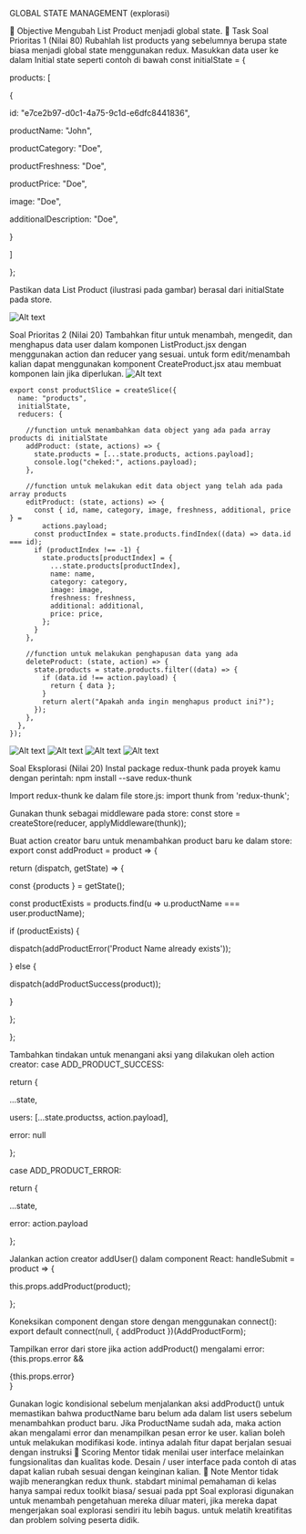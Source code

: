 GLOBAL STATE MANAGEMENT (explorasi)

🎯 Objective
Mengubah List Product menjadi global state.
📝 Task
Soal Prioritas 1 (Nilai 80)
Rubahlah list products yang sebelumnya berupa state biasa menjadi global state menggunakan redux.
Masukkan data user ke dalam Initial state seperti contoh di bawah
const initialState = {

products: [

{

id: "e7ce2b97-d0c1-4a75-9c1d-e6dfc8441836",

productName: "John",

productCategory: "Doe",

productFreshness: "Doe",

productPrice: "Doe",

image: "Doe",

additionalDescription: "Doe",

}

]

};

Pastikan data List Product (ilustrasi pada gambar) berasal dari initialState pada store.

![Alt text](<../Screenshots/WhatsApp Image 2023-10-12 at 10.00.43.jpeg>)

Soal Prioritas 2 (Nilai 20)
Tambahkan fitur untuk menambah, mengedit, dan menghapus data user dalam komponen ListProduct.jsx dengan menggunakan action dan reducer yang sesuai. untuk form edit/menambah kalian dapat menggunakan komponent CreateProduct.jsx atau membuat komponen lain jika diperlukan.
![Alt text](<../Screenshots/WhatsApp Image 2023-10-12 at 10.01.46.jpeg>)

```
export const productSlice = createSlice({
  name: "products",
  initialState,
  reducers: {

    //function untuk menambahkan data object yang ada pada array products di initialState
    addProduct: (state, actions) => {
      state.products = [...state.products, actions.payload];
      console.log("cheked:", actions.payload);
    },

    //function untuk melakukan edit data object yang telah ada pada array products
    editProduct: (state, actions) => {
      const { id, name, category, image, freshness, additional, price } =
        actions.payload;
      const productIndex = state.products.findIndex((data) => data.id === id);
      if (productIndex !== -1) {
        state.products[productIndex] = {
          ...state.products[productIndex],
          name: name,
          category: category,
          image: image,
          freshness: freshness,
          additional: additional,
          price: price,
        };
      }
    },

    //function untuk melakukan penghapusan data yang ada
    deleteProduct: (state, action) => {
      state.products = state.products.filter((data) => {
        if (data.id !== action.payload) {
          return { data };
        }
        return alert("Apakah anda ingin menghapus product ini?");
      });
    },
  },
});
```
![Alt text](<../Screenshots/WhatsApp Image 2023-10-12 at 10.28.19.jpeg>)
![Alt text](<../Screenshots/WhatsApp Image 2023-10-12 at 10.30.23.jpeg>)
![Alt text](<../Screenshots/WhatsApp Image 2023-10-12 at 10.29.55.jpeg>)
![Alt text](<../Screenshots/WhatsApp Image 2023-10-12 at 10.28.54.jpeg>)

Soal Eksplorasi (Nilai 20)
Instal package redux-thunk pada proyek kamu dengan perintah:
npm install --save redux-thunk

Import redux-thunk ke dalam file store.js:
import thunk from 'redux-thunk';

Gunakan thunk sebagai middleware pada store:
const store = createStore(reducer, applyMiddleware(thunk));

Buat action creator baru untuk menambahkan product baru ke dalam store:
export const addProduct = product => {

return (dispatch, getState) => {

const {products } = getState();

const productExists = products.find(u => u.productName === user.productName);

if (productExists) {

dispatch(addProductError('Product Name already exists'));

} else {

dispatch(addProductSuccess(product));

}

};

};

Tambahkan tindakan untuk menangani aksi yang dilakukan oleh action creator:
case ADD_PRODUCT_SUCCESS:

return {

...state,

users: [...state.productss, action.payload],

error: null

};

case ADD_PRODUCT_ERROR:

return {

...state,

error: action.payload

};

Jalankan action creator addUser() dalam component React:
handleSubmit = product => {

this.props.addProduct(product);

};

Koneksikan component dengan store dengan menggunakan connect():
export default connect(null, { addProduct })(AddProductForm);

Tampilkan error dari store jika action addProduct() mengalami error:
{this.props.error && <div>{this.props.error}</div>}

Gunakan logic kondisional sebelum menjalankan aksi addProduct() untuk memastikan bahwa productName baru belum ada dalam list users sebelum menambahkan product baru. Jika ProductName sudah ada, maka action akan mengalami error dan menampilkan pesan error ke user. kalian boleh untuk melakukan modifikasi kode. intinya adalah fitur dapat berjalan sesuai dengan instruksi
💯 Scoring
Mentor tidak menilai user interface melainkan fungsionalitas dan kualitas kode.
Desain / user interface pada contoh di atas dapat kalian rubah sesuai dengan keinginan kalian.
📝 Note
Mentor tidak wajib menerangkan redux thunk. stabdart minimal pemahaman di kelas hanya sampai redux toolkit biasa/ sesuai pada ppt
Soal explorasi digunakan untuk menambah pengetahuan mereka diluar materi, jika mereka dapat mengerjakan soal explorasi sendiri itu lebih bagus. untuk melatih kreatifitas dan problem solving peserta didik.
